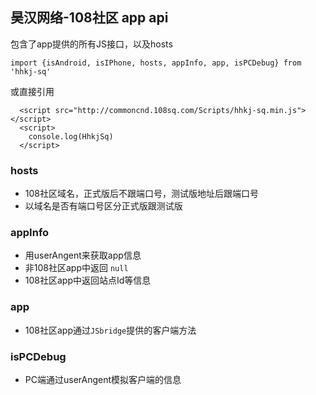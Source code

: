 ## 昊汉网络-108社区 app api

包含了app提供的所有JS接口，以及hosts

```ES6
import {isAndroid, isIPhone, hosts, appInfo, app, isPCDebug} from 'hhkj-sq'
```
或直接引用
```
  <script src="http://commoncnd.108sq.com/Scripts/hhkj-sq.min.js"></script>
  <script>
    console.log(HhkjSq)
  </script>
```

### hosts
- 108社区域名，正式版后不跟端口号，测试版地址后跟端口号
- 以域名是否有端口号区分正式版跟测试版

### appInfo
- 用userAngent来获取app信息
- 非108社区app中返回 ```null```
- 108社区app中返回站点Id等信息

### app
- 108社区app通过```JSbridge```提供的客户端方法

### isPCDebug
- PC端通过userAngent模拟客户端的信息


